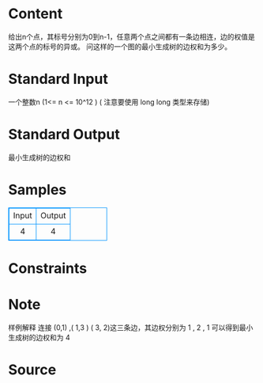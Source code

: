 
# Content

给出n个点，其标号分别为0到n-1，任意两个点之间都有一条边相连，边的权值是这两个点的标号的异或。
问这样的一个图的最小生成树的边权和为多少。

# Standard Input

一个整数n (1<= n <= 10^12 ) ( 注意要使用 long long 类型来存储)

# Standard Output

最小生成树的边权和

# Samples

<style>
        table,table tr th, table tr td { border:1px solid #0094ff; }
        table { width: 200px; min-height: 25px; line-height: 25px; text-align: center; border-collapse: collapse;}   
    </style>
<table>
	<tr>
		<td>Input</td>
		<td>Output</td>
	</tr>
<tr><td>4</td><td>4</td></tr></table>


# Constraints



# Note

样例解释
连接 (0,1) ,( 1,3 ) ( 3, 2)这三条边，其边权分别为 1  , 2 , 1 可以得到最小生成树的边权和为 4

# Source


